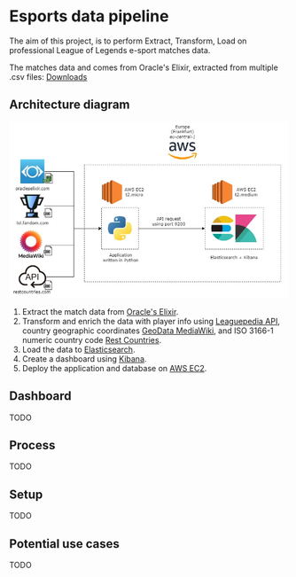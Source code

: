 # Esports data pipeline

The aim of this project, is to perform Extract, Transform, Load on professional League of Legends e-sport matches data.



The matches data and  comes from Oracle's Elixir, extracted from multiple .csv files: 
[Downloads](https://oracleselixir.com/tools/downloads) 

[//]: # (The data contains 26 million user ratings of over 270,000 users on a collection of over 45,000 movies.)






## Architecture diagram

![Architecture diagram](images/diagram_architecture.jpg) 

1. Extract the match data from [Oracle's Elixir](https://oracleselixir.com/tools/downloads).
2. Transform and enrich the data with player info using [Leaguepedia API](https://lol.fandom.com/wiki/Help:Leaguepedia_API), country geographic coordinates [GeoData MediaWiki](https://www.mediawiki.org/wiki/Extension:GeoData), and ISO 3166-1 numeric country code [Rest Countries](https://gitlab.com/amatos/rest-countries).
3. Load the data to [Elasticsearch](https://www.elastic.co/guide/en/elasticsearch/reference/current/index.html).
4. Create a dashboard using [Kibana](https://www.elastic.co/guide/en/kibana/master/index.html). 
5. Deploy the application and database on [AWS EC2](https://aws.amazon.com/ec2/).

## Dashboard
TODO
## Process 
TODO

[//]: # (Najwazniejse mozliwosci konfiguracji, czyli np lata z plikami csv, limits, etc etc)

[//]: # (opisaywac funkcje opisac jak dla )

[//]: # (Pobieram data frame w klasie GetData)


## Setup
TODO

[//]: # (wrzuc link do instalacji elastica)

[//]: # (instalacja kibany)

[//]: # (index+mapping)

[//]: # (wrzucanie do bazy)

## Potential use cases
TODO



